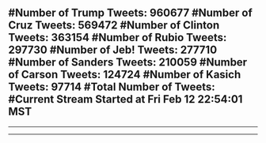 #Number of Trump Tweets: 960677
#Number of Cruz Tweets: 569472
#Number of Clinton Tweets: 363154
#Number of Rubio Tweets: 297730
#Number of Jeb! Tweets: 277710
#Number of Sanders Tweets: 210059
#Number of Carson Tweets: 124724
#Number of Kasich Tweets: 97714
#Total Number of Tweets:  
#Current Stream Started at Fri Feb 12 22:54:01 MST
---
---
---
